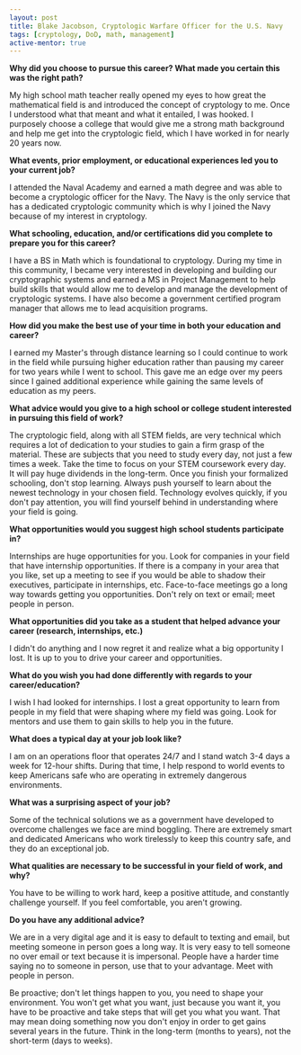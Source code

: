 ```yaml
---
layout: post
title: Blake Jacobson, Cryptologic Warfare Officer for the U.S. Navy
tags: [cryptology, DoD, math, management]
active-mentor: true
---
```


**Why did you choose to pursue this career?  What made you certain this was the right path?**

My high school math teacher really opened my eyes to how great the mathematical field is and introduced the concept of cryptology to me.  Once I understood what that meant and what it entailed, I was hooked.  I purposely choose a college that would give me a strong math background and help me get into the cryptologic field, which I have worked in for nearly 20 years now.

**What events, prior employment, or educational experiences led you to your current job?**

I attended the Naval Academy and earned a math degree and was able to become a cryptologic officer for the Navy.  The Navy is the only service that has a dedicated cryptologic community which is why I joined the Navy because of my interest in cryptology.

**What schooling, education, and/or certifications did you complete to prepare you for this career?**

I have a BS in Math which is foundational to cryptology.  During my time in this community, I became very interested in developing and building our cryptographic systems and earned a MS in Project Management to help build skills that would allow me to develop and manage the development of cryptologic systems.  I have also become a government certified program manager that allows me to lead acquisition programs.

**How did you make the best use of your time in both your education and career?**

I earned my Master's through distance learning so I could continue to work in the field while pursuing higher education rather than pausing my career for two years while I went to school.  This gave me an edge over my peers since I gained additional experience while gaining the same levels of education as my peers.

**What advice would you give to a high school or college student interested in pursuing this field of work?**

The cryptologic field, along with all STEM fields, are very technical which requires a lot of dedication to your studies to gain a firm grasp of the material.  These are subjects that you need to study every day, not just a few times a week.  Take the time to focus on your STEM coursework every day.  It will pay huge dividends in the long-term.  Once you finish your formalized schooling, don't stop learning.  Always push yourself to learn about the newest technology in your chosen field.  Technology evolves quickly, if you don't pay attention, you will find yourself behind in understanding where your field is going.

**What opportunities would you suggest high school students participate in?**

Internships are huge opportunities for you.  Look for companies in your field that have internship opportunities.  If there is a company in your area that you like, set up a meeting to see if you would be able to shadow their executives, participate in internships, etc.  Face-to-face meetings go a long way towards getting you opportunities.  Don't rely on text or email; meet people in person.

**What opportunities did you take as a student that helped advance your career (research, internships, etc.)**

I didn't do anything and I now regret it and realize what a big opportunity I lost.  It is up to you to drive your career and opportunities.  

**What do you wish you had done differently with regards to your career/education?**

I wish I had looked for internships.  I lost a great opportunity to learn from people in my field that were shaping where my field was going.  Look for mentors and use them to gain skills to help you in the future.

**What does a typical day at your job look like?**

I am on an operations floor that operates 24/7 and I stand watch 3-4 days a week for 12-hour shifts.  During that time, I help respond to world events to keep Americans safe who are operating in extremely dangerous environments.  

**What was a surprising aspect of your job?**

Some of the technical solutions we as a government have developed to overcome challenges we face are mind boggling.  There are extremely smart and dedicated Americans who work tirelessly to keep this country safe, and they do an exceptional job.

**What qualities are necessary to be successful in your field of work, and why?**

You have to be willing to work hard, keep a positive attitude, and constantly challenge yourself.  If you feel comfortable, you aren't growing.

**Do you have any additional advice?**

We are in a very digital age and it is easy to default to texting and email, but meeting someone in person goes a long way.  It is very easy to tell someone no over email or text because it is impersonal.  People have a harder time saying no to someone in person, use that to your advantage.  Meet with people in person.  

Be proactive; don't let things happen to you, you need to shape your environment.  You won't get what you want, just because you want it, you have to be proactive and take steps that will get you what you want.  That may mean doing something now you don't enjoy in order to get gains several years in the future.  Think in the long-term (months to years), not the short-term (days to weeks).
